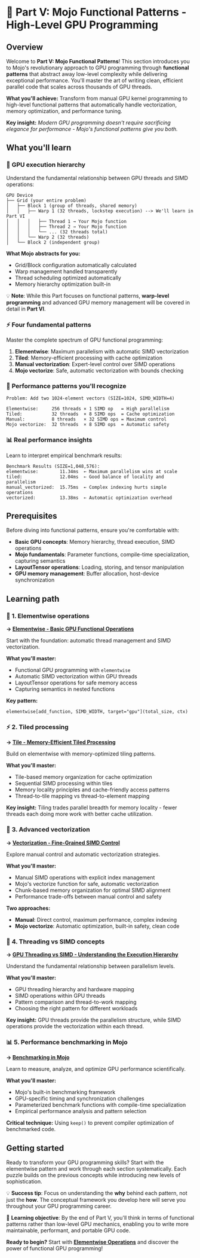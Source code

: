 # 🚀 Part V: Mojo Functional Patterns - High-Level GPU Programming

## Overview

Welcome to **Part V: Mojo Functional Patterns**! This section introduces you to Mojo's revolutionary approach to GPU programming through **functional patterns** that abstract away low-level complexity while delivering exceptional performance. You'll master the art of writing clean, efficient parallel code that scales across thousands of GPU threads.

**What you'll achieve:** Transform from manual GPU kernel programming to high-level functional patterns that automatically handle vectorization, memory optimization, and performance tuning.

**Key insight:** _Modern GPU programming doesn't require sacrificing elegance for performance - Mojo's functional patterns give you both._

## What you'll learn

### 🧠 **GPU execution hierarchy**
Understand the fundamental relationship between GPU threads and SIMD operations:

```
GPU Device
├── Grid (your entire problem)
│   ├── Block 1 (group of threads, shared memory)
│   │   ├── Warp 1 (32 threads, lockstep execution) --> We'll learn in Part VI
│   │   │   ├── Thread 1 → Your Mojo function
│   │   │   ├── Thread 2 → Your Mojo function
│   │   │   └── ... (32 threads total)
│   │   └── Warp 2 (32 threads)
│   └── Block 2 (independent group)
```

**What Mojo abstracts for you:**
- Grid/Block configuration automatically calculated
- Warp management handled transparently
- Thread scheduling optimized automatically
- Memory hierarchy optimization built-in

💡 **Note**: While this Part focuses on functional patterns, **warp-level programming** and advanced GPU memory management will be covered in detail in **Part VI**.

### ⚡ **Four fundamental patterns**
Master the complete spectrum of GPU functional programming:

1. **Elementwise**: Maximum parallelism with automatic SIMD vectorization
2. **Tiled**: Memory-efficient processing with cache optimization
3. **Manual vectorization**: Expert-level control over SIMD operations
4. **Mojo vectorize**: Safe, automatic vectorization with bounds checking

### 🎯 **Performance patterns you'll recognize**
```
Problem: Add two 1024-element vectors (SIZE=1024, SIMD_WIDTH=4)

Elementwise:     256 threads × 1 SIMD op   = High parallelism
Tiled:           32 threads  × 8 SIMD ops  = Cache optimization
Manual:          8 threads   × 32 SIMD ops = Maximum control
Mojo vectorize:  32 threads  × 8 SIMD ops  = Automatic safety
```

### 📊 **Real performance insights**
Learn to interpret empirical benchmark results:
```
Benchmark Results (SIZE=1,048,576):
elementwise:        11.34ms  ← Maximum parallelism wins at scale
tiled:              12.04ms  ← Good balance of locality and parallelism
manual_vectorized:  15.75ms  ← Complex indexing hurts simple operations
vectorized:         13.38ms  ← Automatic optimization overhead
```

## Prerequisites

Before diving into functional patterns, ensure you're comfortable with:
- **Basic GPU concepts**: Memory hierarchy, thread execution, SIMD operations
- **Mojo fundamentals**: Parameter functions, compile-time specialization, capturing semantics
- **LayoutTensor operations**: Loading, storing, and tensor manipulation
- **GPU memory management**: Buffer allocation, host-device synchronization

## Learning path

### 🔰 **1. Elementwise operations**
**→ [Elementwise - Basic GPU Functional Operations](./elementwise.md)**

Start with the foundation: automatic thread management and SIMD vectorization.

**What you'll master:**
- Functional GPU programming with `elementwise`
- Automatic SIMD vectorization within GPU threads
- LayoutTensor operations for safe memory access
- Capturing semantics in nested functions

**Key pattern:**
```mojo
elementwise[add_function, SIMD_WIDTH, target="gpu"](total_size, ctx)
```

### ⚡ **2. Tiled processing**
**→ [Tile - Memory-Efficient Tiled Processing](./tile.md)**

Build on elementwise with memory-optimized tiling patterns.

**What you'll master:**
- Tile-based memory organization for cache optimization
- Sequential SIMD processing within tiles
- Memory locality principles and cache-friendly access patterns
- Thread-to-tile mapping vs thread-to-element mapping

**Key insight:** Tiling trades parallel breadth for memory locality - fewer threads each doing more work with better cache utilization.

### 🔧 **3. Advanced vectorization**
**→ [Vectorization - Fine-Grained SIMD Control](./vectorize.md)**

Explore manual control and automatic vectorization strategies.

**What you'll master:**
- Manual SIMD operations with explicit index management
- Mojo's vectorize function for safe, automatic vectorization
- Chunk-based memory organization for optimal SIMD alignment
- Performance trade-offs between manual control and safety

**Two approaches:**
- **Manual**: Direct control, maximum performance, complex indexing
- **Mojo vectorize**: Automatic optimization, built-in safety, clean code

### 🧠 **4. Threading vs SIMD concepts**
**→ [GPU Threading vs SIMD - Understanding the Execution Hierarchy](./gpu-thread-vs-simd.md)**

Understand the fundamental relationship between parallelism levels.

**What you'll master:**
- GPU threading hierarchy and hardware mapping
- SIMD operations within GPU threads
- Pattern comparison and thread-to-work mapping
- Choosing the right pattern for different workloads

**Key insight:** GPU threads provide the parallelism structure, while SIMD operations provide the vectorization within each thread.

### 📊 **5. Performance benchmarking in Mojo**

**→ [Benchmarking in Mojo](./benchmarking.md)**

Learn to measure, analyze, and optimize GPU performance scientifically.

**What you'll master:**
- Mojo's built-in benchmarking framework
- GPU-specific timing and synchronization challenges
- Parameterized benchmark functions with compile-time specialization
- Empirical performance analysis and pattern selection

**Critical technique:** Using `keep()` to prevent compiler optimization of benchmarked code.

## Getting started

Ready to transform your GPU programming skills? Start with the elementwise pattern and work through each section systematically. Each puzzle builds on the previous concepts while introducing new levels of sophistication.

💡 **Success tip**: Focus on understanding the **why** behind each pattern, not just the **how**. The conceptual framework you develop here will serve you throughout your GPU programming career.

🎯 **Learning objective**: By the end of Part V, you'll think in terms of functional patterns rather than low-level GPU mechanics, enabling you to write more maintainable, performant, and portable GPU code.

**Ready to begin?** Start with **[Elementwise Operations](./elementwise.md)** and discover the power of functional GPU programming!
